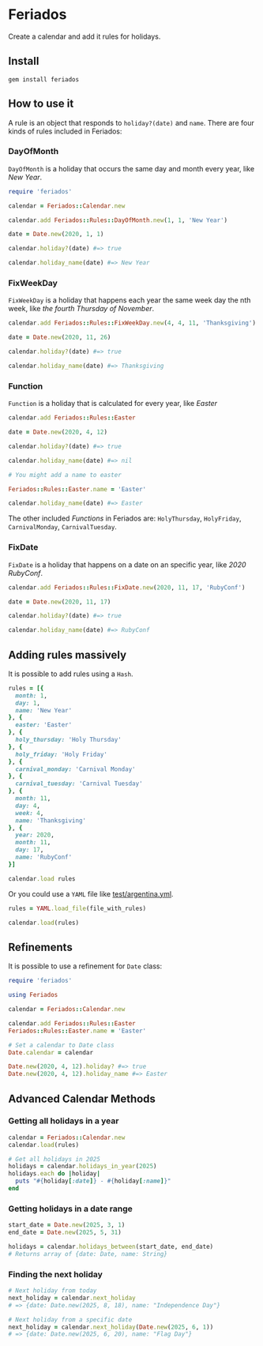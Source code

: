 # Feriados

Create a calendar and add it rules for holidays.

## Install

    gem install feriados

## How to use it

A rule is an object that responds to `holiday?(date)` and `name`. There are four
kinds of rules included in Feriados:

### DayOfMonth

`DayOfMonth` is a holiday that occurs the same day and month every year,
like *New Year*.

``` ruby
require 'feriados'

calendar = Feriados::Calendar.new

calendar.add Feriados::Rules::DayOfMonth.new(1, 1, 'New Year')

date = Date.new(2020, 1, 1)

calendar.holiday?(date) #=> true

calendar.holiday_name(date) #=> New Year
```
### FixWeekDay

`FixWeekDay` is a holiday that happens each year the same week day the nth week,
like *the fourth Thursday of November*.

``` ruby
calendar.add Feriados::Rules::FixWeekDay.new(4, 4, 11, 'Thanksgiving')

date = Date.new(2020, 11, 26)

calendar.holiday?(date) #=> true

calendar.holiday_name(date) #=> Thanksgiving
```

### Function

`Function` is a holiday that is calculated for every year, like *Easter*

``` ruby
calendar.add Feriados::Rules::Easter

date = Date.new(2020, 4, 12)

calendar.holiday?(date) #=> true

calendar.holiday_name(date) #=> nil

# You might add a name to easter

Feriados::Rules::Easter.name = 'Easter'

calendar.holiday_name(date) #=> Easter

```
The other included *Functions* in Feriados are: `HolyThursday`,
 `HolyFriday`, `CarnivalMonday`, `CarnivalTuesday`.

### FixDate

`FixDate` is a holiday that happens on a date on an specific year,
like *2020 RubyConf*.

``` ruby
calendar.add Feriados::Rules::FixDate.new(2020, 11, 17, 'RubyConf')

date = Date.new(2020, 11, 17)

calendar.holiday?(date) #=> true

calendar.holiday_name(date) #=> RubyConf
```

## Adding rules massively

It is possible to add rules using a `Hash`.

```ruby
rules = [{
  month: 1,
  day: 1,
  name: 'New Year'
}, {
  easter: 'Easter'
}, {
  holy_thursday: 'Holy Thursday'
}, {
  holy_friday: 'Holy Friday'
}, {
  carnival_monday: 'Carnival Monday'
}, {
  carnival_tuesday: 'Carnival Tuesday'
}, {
  month: 11,
  day: 4,
  week: 4,
  name: 'Thanksgiving'
}, {
  year: 2020,
  month: 11,
  day: 17,
  name: 'RubyConf'
}]

calendar.load rules
```

Or you could use a `YAML` file like [test/argentina.yml](test/argentina.yml).

```ruby
rules = YAML.load_file(file_with_rules)

calendar.load(rules)
```

## Refinements

It is possible to use a refinement for `Date` class:

``` ruby
require 'feriados'

using Feriados

calendar = Feriados::Calendar.new

calendar.add Feriados::Rules::Easter
Feriados::Rules::Easter.name = 'Easter'

# Set a calendar to Date class
Date.calendar = calendar

Date.new(2020, 4, 12).holiday? #=> true
Date.new(2020, 4, 12).holiday_name #=> Easter
```

## Advanced Calendar Methods

### Getting all holidays in a year

```ruby
calendar = Feriados::Calendar.new
calendar.load(rules)

# Get all holidays in 2025
holidays = calendar.holidays_in_year(2025)
holidays.each do |holiday|
  puts "#{holiday[:date]} - #{holiday[:name]}"
end
```

### Getting holidays in a date range

```ruby
start_date = Date.new(2025, 3, 1)
end_date = Date.new(2025, 5, 31)

holidays = calendar.holidays_between(start_date, end_date)
# Returns array of {date: Date, name: String}
```

### Finding the next holiday

```ruby
# Next holiday from today
next_holiday = calendar.next_holiday
# => {date: Date.new(2025, 8, 18), name: "Independence Day"}

# Next holiday from a specific date
next_holiday = calendar.next_holiday(Date.new(2025, 6, 1))
# => {date: Date.new(2025, 6, 20), name: "Flag Day"}
```
